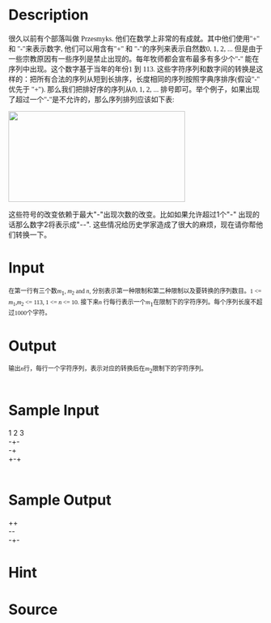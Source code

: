 
# Description

<div class="content"><p><span style="font-family: 宋体; mso-ascii-font-family: Verdana; mso-hansi-font-family: Verdana">很久以前有个部落叫做</span><span lang="EN-US"><font face="Verdana"> Przesmyks. </font></span><span style="font-family: 宋体; mso-ascii-font-family: Verdana; mso-hansi-font-family: Verdana">他们在数学上非常的有成就。其中他们使用</span><span lang="EN-US"><font face="Verdana">&#34;+&#34; </font></span><span style="font-family: 宋体; mso-ascii-font-family: Verdana; mso-hansi-font-family: Verdana">和</span><span lang="EN-US"><font face="Verdana"> &#34;-&#34;</font></span><span style="font-family: 宋体; mso-ascii-font-family: Verdana; mso-hansi-font-family: Verdana">来表示数字</span><span lang="EN-US"><font face="Verdana">, </font></span><span style="font-family: 宋体; mso-ascii-font-family: Verdana; mso-hansi-font-family: Verdana">他们可以用含有</span><span lang="EN-US"><font face="Verdana">&#34;+&#34; </font></span><span style="font-family: 宋体; mso-ascii-font-family: Verdana; mso-hansi-font-family: Verdana">和</span><span lang="EN-US"><font face="Verdana"> &#34;-&#34;</font></span><span style="font-family: 宋体; mso-ascii-font-family: Verdana; mso-hansi-font-family: Verdana">的序列来表示自然数</span><span lang="EN-US"><font face="Verdana">0, 1, 2, ... </font></span><span style="font-family: 宋体; mso-ascii-font-family: Verdana; mso-hansi-font-family: Verdana">但是由于一些宗教原因有一些序列是禁止出现的。每年牧师都会宣布最多有多少个</span><span lang="EN-US"><font face="Verdana">&#34;-&#34; </font></span><span style="font-family: 宋体; mso-ascii-font-family: Verdana; mso-hansi-font-family: Verdana">能在序列中出现。这个数字基于当年的年份</span><span lang="EN-US"><font face="Verdana">1 </font></span><span style="font-family: 宋体; mso-ascii-font-family: Verdana; mso-hansi-font-family: Verdana">到</span><span lang="EN-US"><font face="Verdana"> 113. </font></span><span style="font-family: 宋体; mso-ascii-font-family: Verdana; mso-hansi-font-family: Verdana">这些字符序列和数字间的转换是这样的：把所有合法的序列从短到长排序，长度相同的序列按照字典序排序</span><span lang="EN-US"><font face="Verdana">(</font></span><span style="font-family: 宋体; mso-ascii-font-family: Verdana; mso-hansi-font-family: Verdana">假设</span><span lang="EN-US"><font face="Verdana">&#34;-&#34; </font></span><span style="font-family: 宋体; mso-ascii-font-family: Verdana; mso-hansi-font-family: Verdana">优先于</span><span lang="EN-US"><font face="Verdana"> &#34;+&#34;). </font></span><span style="font-family: 宋体; mso-ascii-font-family: Verdana; mso-hansi-font-family: Verdana">那么我们把排好序的序列从</span><span lang="EN-US"><font face="Verdana">0, 1, 2, ... </font></span><span style="font-family: 宋体; mso-ascii-font-family: Verdana; mso-hansi-font-family: Verdana">排号即可。举个例子，如果出现了超过一个</span><span lang="EN-US"><font face="Verdana">&#34;-&#34;</font></span><span style="font-family: 宋体; mso-ascii-font-family: Verdana; mso-hansi-font-family: Verdana">是不允许的，那么序列排列应该如下表</span><span lang="EN-US"><font face="Verdana">: </font></span></p>
<p><span lang="EN-US"><font face="Verdana"><img height="179" alt="" width="349" src="source/bzoj/2608/img/aHR0cHM6Ly9seWRzeS5jb20vSnVkZ2VPbmxpbmUvdXBsb2FkLzIwMTIwMy8xKDIpLmpwZw==.jpg"/></font></span></p>
<p>
</p><p></p>
<p></p>
<p><span style="font-family: 宋体; mso-ascii-font-family: Verdana; mso-hansi-font-family: Verdana">这些符号的改变依赖于最大</span><span lang="EN-US">&#34;-&#34;</span><span style="font-family: 宋体; mso-ascii-font-family: Verdana; mso-hansi-font-family: Verdana">出现次数的改变。比如如果允许超过</span><span lang="EN-US">1</span><span style="font-family: 宋体; mso-ascii-font-family: Verdana; mso-hansi-font-family: Verdana">个</span><span lang="EN-US">&#34;-&#34; </span><span style="font-family: 宋体; mso-ascii-font-family: Verdana; mso-hansi-font-family: Verdana">出现的话那么数字</span><span lang="EN-US">2</span><span style="font-family: 宋体; mso-ascii-font-family: Verdana; mso-hansi-font-family: Verdana">将表示成</span><span lang="EN-US">&#34;--&#34;. </span><span style="font-family: 宋体; mso-ascii-font-family: Verdana; mso-hansi-font-family: Verdana">这些情况给历史学家造成了很大的麻烦，现在请你帮他们转换一下。</span><span lang="EN-US"> </span></p></div>

# Input

<div class="content"><p class="MsoNormal" style="margin: 0cm 0cm 0pt"><span style="font-size: 9pt; font-family: 宋体; mso-ascii-font-family: Verdana; mso-hansi-font-family: Verdana">在第一行有三个数</span><i><span lang="EN-US" style="font-size: 9pt; font-family: Verdana">m</span></i><sub><span lang="EN-US" style="font-size: 9pt; font-family: Verdana">1</span></sub><span lang="EN-US" style="font-size: 9pt; font-family: Verdana">, <i>m</i><sub>2</sub> and <i>n</i>, </span><span style="font-size: 9pt; font-family: 宋体; mso-ascii-font-family: Verdana; mso-hansi-font-family: Verdana">分别表示第一种限制和第二种限制以及要转换的序列数目。</span><span lang="EN-US" style="font-size: 9pt; font-family: Verdana">1 &lt;= <i>m</i><sub>1</sub>,<i>m</i><sub>2</sub> &lt;= 113, 1 &lt;= <i>n</i> &lt;= 10. </span><span style="font-size: 9pt; font-family: 宋体; mso-ascii-font-family: Verdana; mso-hansi-font-family: Verdana">接下来</span><i><span lang="EN-US" style="font-size: 9pt; font-family: Verdana">n</span></i><span lang="EN-US" style="font-size: 9pt; font-family: Verdana"> </span><span style="font-size: 9pt; font-family: 宋体; mso-ascii-font-family: Verdana; mso-hansi-font-family: Verdana">行每行表示一个</span><i><span lang="EN-US" style="font-size: 9pt; font-family: Verdana">m</span></i><sub><span lang="EN-US" style="font-size: 9pt; font-family: Verdana">1</span></sub><span style="font-size: 9pt; font-family: 宋体; mso-ascii-font-family: Verdana; mso-hansi-font-family: Verdana">在限制下的字符序列。每个序列长度不超过</span><span lang="EN-US" style="font-size: 9pt; font-family: Verdana">1000</span><span style="font-size: 9pt; font-family: 宋体; mso-ascii-font-family: Verdana; mso-hansi-font-family: Verdana">个字符。</span><span lang="EN-US" style="font-size: 9pt; font-family: Verdana"> <o:p></o:p></span></p>
<p class="MsoNormal" style="margin: 0cm 0cm 0pt"><span lang="EN-US"><o:p></o:p></span></p></div>

# Output

<div class="content"><p class="MsoNormal" style="margin: 0cm 0cm 0pt"><span style="font-size: 9pt; font-family: 宋体; mso-ascii-font-family: Verdana; mso-hansi-font-family: Verdana">输出</span><i style="mso-bidi-font-style: normal"><span lang="EN-US" style="font-size: 9pt; font-family: Verdana">n</span></i><span style="font-size: 9pt; font-family: 宋体; mso-ascii-font-family: Verdana; mso-hansi-font-family: Verdana">行，每行一个字符序列，表示对应的转换后在</span><i><span lang="EN-US" style="font-size: 9pt; font-family: Verdana">m</span></i><sub><span lang="EN-US" style="font-size: 9pt; font-family: Verdana">2</span></sub><span style="font-size: 9pt; font-family: 宋体; mso-ascii-font-family: Verdana; mso-hansi-font-family: Verdana">限制下的字符序列。</span><span lang="EN-US" style="font-size: 9pt; font-family: Verdana"> <o:p></o:p></span></p>
<pre><span lang="EN-US"><o:p></o:p></span></pre></div>

# Sample Input

<div class="content"><span class="sampledata">1 2 3<br/>
-+-<br/>
-+<br/>
+-+<br/>
 <br/>
</span></div>

# Sample Output

<div class="content"><span class="sampledata">++<br/>
--<br/>
-+-<br/>
</span></div>

# Hint

<div class="content"><p></p></div>

# Source

<div class="content"><p><a href="problemset.php?search="></a></p></div>

